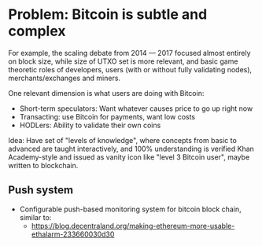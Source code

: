 
# Problem: Bitcoin is subtle and complex

For example, the scaling debate from 2014 — 2017 focused almost
entirely on block size, while size of UTXO set is more relevant,
and basic game theoretic roles of developers, users (with or
without fully validating nodes), merchants/exchanges and miners.

One relevant dimension is what users are doing with Bitcoin:

- Short-term speculators: Want whatever causes price to go up right now
- Transacting: use Bitcoin for payments, want low costs
- HODLers: Ability to validate their own coins

Idea: Have set of "levels of knowledge", where concepts from basic to
advanced are taught interactively, and 100% understanding is verified
Khan Academy-style and issued as vanity icon like "level 3 Bitcoin user",
maybe written to blockchain.

## Push system

- Configurable push-based monitoring system for bitcoin block chain, similar to:
  - https://blog.decentraland.org/making-ethereum-more-usable-ethalarm-233660030d30
